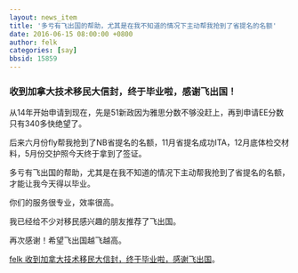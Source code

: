 ```yaml
---
layout: news_item
title: '多亏有飞出国的帮助，尤其是在我不知道的情况下主动帮我抢到了省提名的名额'
date: 2016-06-15 08:00:00 +0800
author: felk
categories: [say]
bbsid: 15859
---
```


### 收到加拿大技术移民大信封，终于毕业啦，感谢飞出国！

从14年开始申请到现在，先是51新政因为雅思分数不够没赶上，再到申请EE分数只有340多快绝望了。

后来六月份fly帮我抢到了NB省提名的名额，11月省提名成功ITA，12月底体检交材料，5月份交护照今天终于拿到了签证。

多亏有飞出国的帮助，尤其是在我不知道的情况下主动帮我抢到了省提名的名额，才能让我今天得以毕业。

你们的服务很专业，效率很高。

我已经给不少对移民感兴趣的朋友推荐了飞出国。

再次感谢！希望飞出国越飞越高。

[felk 收到加拿大技术移民大信封，终于毕业啦，感谢飞出国](http://bbs.fcgvisa.com/t/topic/15859)。
